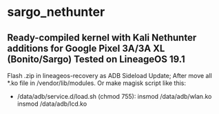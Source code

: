# sargo_nethunter
Ready-compiled kernel with Kali Nethunter additions for Google Pixel 3A/3A XL (Bonito/Sargo)
Tested on LineageOS 19.1
-------------------

Flash .zip in lineageos-recovery as ADB Sideload Update;
After move all *.ko file in /vendor/lib/modules. Or make magisk script like this:

* /data/adb/service.d/load.sh (chmod 755):
  insmod /data/adb/wlan.ko
  insmod /data/adb/lcd.ko


